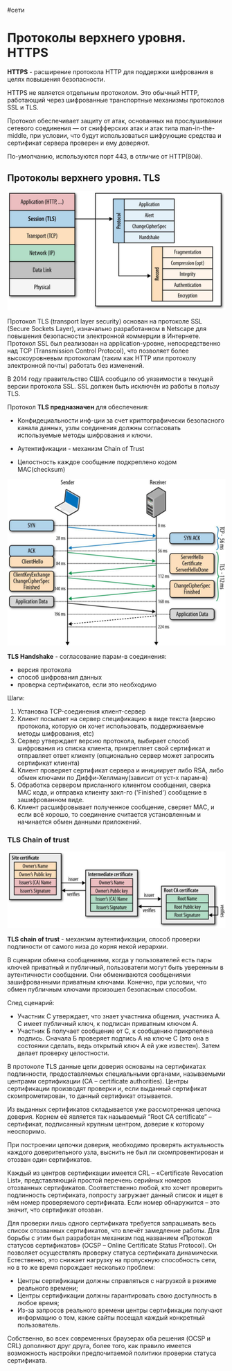 #сети

# Протоколы верхнего уровня. HTTPS

**HTTPS** - расширение протокола HTTP для поддержки шифрования в целях повышения безопасности.

HTTPS не является отдельным протоколом. Это обычный HTTP, работающий через шифрованные транспортные механизмы протоколов SSL и TLS.

Протокол обеспечивает защиту от атак, основанных на прослушивании сетевого соединения — от снифферских атак и атак типа man-in-the-middle, при условии, что будут использоваться шифрующие средства и сертификат сервера проверен и ему доверяют.

По-умолчанию, используются порт 443, в отличие от HTTP(80й).

## Протоколы верхнего уровня. TLS

![tls](../media/tls.jpg)

Протокол TLS (transport layer security) основан на протоколе SSL (Secure Sockets Layer), изначально разработанном в Netscape для повышения безопасности электронной коммерции в Интернете. Протокол SSL был реализован на application-уровне, непосредственно над TCP (Transmission Control Protocol), что позволяет более высокоуровневым протоколам (таким как HTTP или протоколу электронной почты) работать без изменений.

В 2014 году правительство США сообщило об уязвимости в текущей версии протокола SSL. SSL должен быть исключён из работы в пользу TLS.

Протокол **TLS предназначен** для обеспечения:

- Конфидециальности инф-ции за счет криптографически безопасного канала данных, узлы соединения должны согласовать используемые методы шифрования и ключи.

- Аутентификации - механизм Chain of Trust

- Целостность каждое сообщение подкреплено кодом MAC(checksum)

![tls-handshake](../media/tls-handshakes.jpg)

**TLS Handshake** - согласование парам-в соединения:
- версия протокола
- способ шифрования данных
- проверка сертификатов, если это необходимо

Шаги:
1. Установка TCP-соединения клиент-сервер
2. Клиент посылает на сервер спецификацию в виде текста (версию протокола, которую он хочет использовать, поддерживаемые методы шифрования, etc)
3. Сервер утверждает версию протокола, выбирает способ шифрования из списка клиента, прикрепляет свой сертификат и отправляет ответ клиенту (опционально сервер может запросить сертификат клиента)
4. Клиент проверяет сертификат сервера и инициирует либо RSA, либо обмен ключами по Диффи-Хеллману(зависит от уст-х парам-в)
6. Обработка сервером присланного клиентом сообщения, сверка MAC кода, и отправка клиенту закл-го ('Finished') сообщение в зашифрованном виде.
7. Клиент расшифровывает полученное сообщение, сверяет MAC, и если всё хорошо, то соединение считается установленным и начинается обмен данными приложений.

### TLS Chain of trust

![tls-chian-of-trust](../media/tls-chain-of-trust.jpg)

**TLS chain of trust** - механзим аутентификации, способ проверки подлиности от самого низа до корня некой иерархии.

В сценарии обмена сообщениями, когда у пользователей есть пары ключей приватный и публичный, пользователи могут быть уверенным в аутентичности сообщении. Они обмениваются сообщениями зашифрованными приватным ключами. Конечно, при условии, что обмен публичным ключами произошел безопасным способом.

След сценарий:
- Участник C утверждает, что знает участника общения, участника А. C имеет публичный ключ, к подписан приватным ключом А.
- Участник Б получает сообщение от С, к сообщению прикрпелена подпись. Сначала Б проверяет подпись A на ключе C (это она в состоянии сделать, ведь открытый ключ A ей уже известен). Затем делает проверку целостности.

В протоколе TLS данные цепи доверия основаны на сертификатах подлинности, предоставляемых специальными органами, называемыми центрами сертификации (CA – certificate authorities). Центры сертификации производят проверки и, если выданный сертификат скомпрометирован, то данный сертификат отзывается.

Из выданных сертификатов складывается уже рассмотренная цепочка доверия. Корнем её является так называемый “Root CA certificate” – сертификат, подписанный крупным центром, доверие к которому неоспоримо.

При построении цепочки доверия, необходимо проверять актуальность каждого доверительного узла, выснить не был ли скомпровентирован и отозван один сертификатов.

Каждый из центров сертификации имеется CRL – «Certificate Revocation List», представляющий простой перечень серийных номеров отозванных сертификатов. Соответственно любой, кто хочет проверить подлинность сертификата, попросту загружает данный список и ищет в нём номер проверяемого сертификата. Если номер обнаружится – это значит, что сертификат отозван.

Для проверки лишь одного сертификата требуется запрашивать весь список отозванных сертификатов, что влечёт замедление работы. Для борьбы с этим был разработан механизм под названием «Протокол статусов сертификатов» (OCSP – Online Certificate Status Protocol). Он позволяет осуществлять проверку статуса сертификата динамически. Естественно, это снижает нагрузку на пропускную способность сети, но в то же время порождает несколько проблем:

- Центры сертификации должны справляться с нагрузкой в режиме реального времени;
- Центры сертификации должны гарантировать свою доступность в любое время;
- Из-за запросов реального времени центры сертификации получают информацию о том, какие сайты посещал каждый конкретный пользователь.

Собственно, во всех современных браузерах оба решения (OCSP и CRL) дополняют друг друга, более того, как правило имеется возможность настройки предпочитаемой политики проверки статуса сертификата.